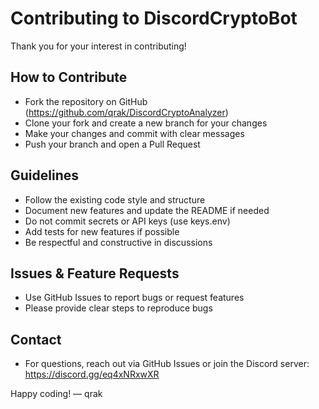 # Contributing to DiscordCryptoBot

Thank you for your interest in contributing!

## How to Contribute
- Fork the repository on GitHub (https://github.com/qrak/DiscordCryptoAnalyzer)
- Clone your fork and create a new branch for your changes
- Make your changes and commit with clear messages
- Push your branch and open a Pull Request

## Guidelines
- Follow the existing code style and structure
- Document new features and update the README if needed
- Do not commit secrets or API keys (use keys.env)
- Add tests for new features if possible
- Be respectful and constructive in discussions

## Issues & Feature Requests
- Use GitHub Issues to report bugs or request features
- Please provide clear steps to reproduce bugs

## Contact
- For questions, reach out via GitHub Issues or join the Discord server: https://discord.gg/eq4xNRxwXR

Happy coding!
— qrak
